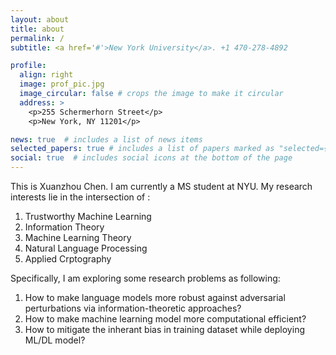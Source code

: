 ```yaml
---
layout: about
title: about
permalink: /
subtitle: <a href='#'>New York University</a>. +1 470-278-4892

profile:
  align: right
  image: prof_pic.jpg
  image_circular: false # crops the image to make it circular
  address: >
    <p>255 Schermerhorn Street</p>
    <p>New York, NY 11201</p>

news: true  # includes a list of news items
selected_papers: true # includes a list of papers marked as "selected={true}"
social: true  # includes social icons at the bottom of the page
---
```


This is Xuanzhou Chen. I am currently a MS student at NYU. My research interests lie in the intersection of :
1. Trustworthy Machine Learning 
2. Information Theory 
3. Machine Learning Theory 
4. Natural Language Processing 
5. Applied Crptography  

Specifically, I am exploring some research problems as following: 
1. How to make language models more robust against adversarial perturbations via information-theoretic approaches?  
2. How to make machine learning model more computational efficient? 
3. How to mitigate the inherant bias in training dataset while deploying ML/DL model?





<!-- Put your address / P.O. box / other info right below your picture. You can also disable any these elements by editing `profile` property of the YAML header of your `_pages/about.md`. Edit `_bibliography/papers.bib` and Jekyll will render your [publications page](/al-folio/publications/) automatically. -->

<!-- Link to your social media connections, too. This theme is set up to use [Font Awesome icons](http://fortawesome.github.io/Font-Awesome/) and [Academicons](https://jpswalsh.github.io/academicons/), like the ones below. Add your Facebook, Twitter, LinkedIn, Google Scholar, or just disable all of them. -->

